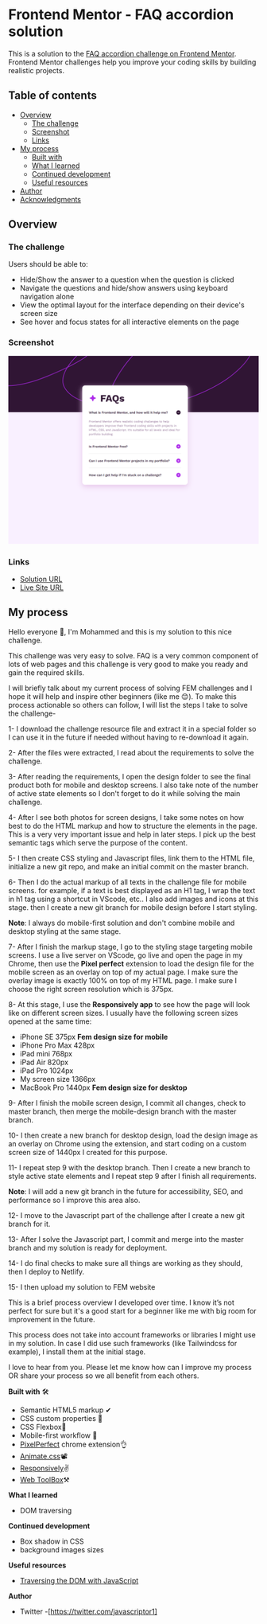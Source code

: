 # Frontend Mentor - FAQ accordion solution

This is a solution to the [FAQ accordion challenge on Frontend Mentor](https://www.frontendmentor.io/challenges/faq-accordion-wyfFdeBwBz). Frontend Mentor challenges help you improve your coding skills by building realistic projects.

## Table of contents

- [Overview](#overview)
  - [The challenge](#the-challenge)
  - [Screenshot](#screenshot)
  - [Links](#links)
- [My process](#my-process)
  - [Built with](#built-with)
  - [What I learned](#what-i-learned)
  - [Continued development](#continued-development)
  - [Useful resources](#useful-resources)
- [Author](#author)
- [Acknowledgments](#acknowledgments)

## Overview

### The challenge

Users should be able to:

- Hide/Show the answer to a question when the question is clicked
- Navigate the questions and hide/show answers using keyboard navigation alone
- View the optimal layout for the interface depending on their device's screen size
- See hover and focus states for all interactive elements on the page

### Screenshot

![](./screenshot.png)

### Links

- [Solution URL](https://github.com/javascriptor1/faq-accordion-main)
- [Live Site URL](https://faq-accordion-mainn.netlify.app/)

## My process

Hello everyone 👋, I'm Mohammed and this is my solution to this nice challenge.

This challenge was very easy to solve. FAQ is a very common component of lots of web pages and this challenge is very good to make you ready and gain the required skills.

I will briefly talk about my current process of solving FEM challenges and I hope it will help and inspire other beginners (like me 😊). To make this process actionable so others can follow, I will list the steps I take to solve the challenge-

1- I download the challenge resource file and extract it in a special folder so I can use it in the future if needed without having to re-download it again.

2- After the files were extracted, I read about the requirements to solve the challenge.

3- After reading the requirements, I open the design folder to see the final product both for mobile and desktop screens. I also take note of the number of active state elements so I don't forget to do it while solving the main challenge.

4- After I see both photos for screen designs, I take some notes on how best to do the HTML markup and how to structure the elements in the page. This is a very very important issue and help in later steps. I pick up the best semantic tags which serve the purpose of the content.

5- I then create CSS styling and Javascript files, link them to the HTML file, initialize a new git repo, and make an initial commit on the master branch.

6- Then I do the actual markup of all texts in the challenge file for mobile screens. for example, if a text is best displayed as an H1 tag, I wrap the text in h1 tag using a shortcut in VScode, etc.. I also add images and icons at this stage. then I create a new git branch for mobile design before I start styling.

**Note**: I always do mobile-first solution and don't combine mobile and desktop styling at the same stage.

7- After I finish the markup stage, I go to the styling stage targeting mobile screens. I use a live server on VScode, go live and open the page in my Chrome, then use the **Pixel perfect** extension to load the design file for the mobile screen as an overlay on top of my actual page. I make sure the overlay image is exactly 100% on top of my HTML page. I make sure I choose the right screen resolution which is 375px.

8- At this stage, I use the **Responsively app** to see how the page will look like on different screen sizes. I usually have the following screen sizes opened at the same time:

- iPhone SE 375px **Fem design size for mobile**
- iPhone Pro Max 428px
- iPad mini 768px
- iPad Air 820px
- iPad Pro 1024px
- My screen size 1366px
- MacBook Pro 1440px **Fem design size for desktop**

9- After I finish the mobile screen design, I commit all changes, check to master branch, then merge the mobile-design branch with the master branch.

10- I then create a new branch for desktop design, load the design image as an overlay on Chrome using the extension, and start coding on a custom screen size of 1440px I created for this purpose.

11- I repeat step 9 with the desktop branch. Then I create a new branch to style active state elements and I repeat step 9 after I finish all requirements.

**Note**: I will add a new git branch in the future for accessibility, SEO, and performance so I improve this area also.

12- I move to the Javascript part of the challenge after I create a new git branch for it.

13- After I solve the Javascript part, I commit and merge into the master branch and my solution is ready for deployment.

14- I do final checks to make sure all things are working as they should, then I deploy to Netlify.

15- I then upload my solution to FEM website

This is a brief process overview I developed over time. I know it’s not perfect for sure but it's a good start for a beginner like me with big room for improvement in the future.

This process does not take into account frameworks or libraries I might use in my solution. In case I did use such frameworks (like Tailwindcss for example), I install them at the initial stage.

I love to hear from you. Please let me know how can I improve my process OR share your process so we all benefit from each others.

**Built with** 🛠

- Semantic HTML5 markup ✔
- CSS custom properties 🎨
- CSS Flexbox🎁
- Mobile-first workflow 📱
- [PixelPerfect](https://www.welldonecode.com/perfectpixel/) chrome extension👌
- [Animate.css](https://animate.style/)📽
- [Responsively](https://responsively.app/)✌
- [Web ToolBox](https://web-toolbox.dev/en/tools/image-compare-slider)⚒

**What I learned**

- DOM traversing

**Continued development**

- Box shadow in CSS
- background images sizes

**Useful resources**

- [Traversing the DOM with JavaScript](https://zellwk.com/blog/dom-traversals/)

**Author**

- Twitter -[https://twitter.com/javascriptor1]
